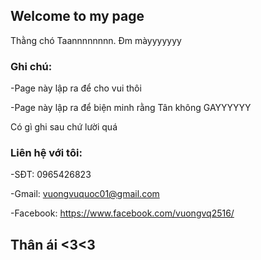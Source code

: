 ## Welcome to my page

Thằng chó Taannnnnnnn. Đm màyyyyyyy



### Ghi chú:

-Page này lập ra để cho vui thôi

-Page này lập ra để biện minh rằng Tân không GAYYYYYY

Có gì ghi sau chứ lười quá

### Liên hệ với tôi:
-SĐT: 0965426823

-Gmail: vuongvuquoc01@gmail.com

-Facebook: https://www.facebook.com/vuongvq2516/




## Thân ái <3<3

